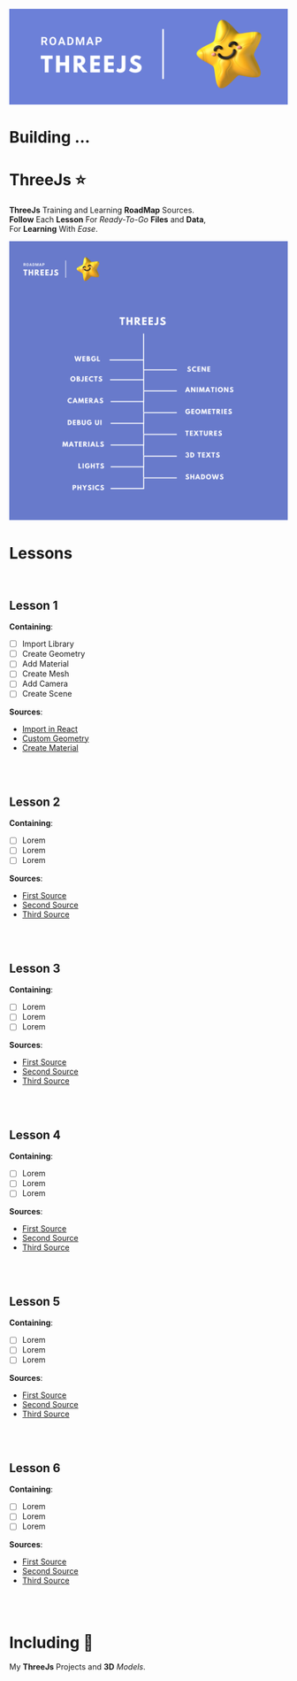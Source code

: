 ![Header](ThreeJs-Badge.png)

# Building ...

# ThreeJs :star:
**ThreeJs** Training and Learning **RoadMap** Sources. <br>
**Follow** Each **Lesson** For *Ready-To-Go* **Files** and **Data**, <br>
For **Learning** With *Ease*. <br>

![Roadmap](Roadmap.png)


# Lessons
<br>

## Lesson 1
**Containing**:
* [ ] Import Library <br>
* [ ] Create Geometry <br>
* [ ] Add Material <br>
* [ ] Create Mesh <br>
* [ ] Add Camera <br>
* [ ] Create Scene <br>

**Sources**:
* [Import in React](https://stackoverflow.com/questions/65468784/how-can-i-use-third-js-library-in-react "Stackoverflow")
* [Custom Geometry](https://stackoverflow.com/questions/17363397/three-js-custom-geometry "Stackoverflow")
* [Create Material](https://stackoverflow.com/questions/45029209/silver-polished-material-in-three-js "Stackoverflow")

<br> <br>

## Lesson 2
**Containing**:
* [ ] Lorem <br>
* [ ] Lorem <br>
* [ ] Lorem <br>

**Sources**:
* [First Source](https://github.com "GitHub Home Page")
* [Second Source](https://github.com "GitHub Home Page")
* [Third Source](https://github.com "GitHub Home Page")

<br> <br>


## Lesson 3
**Containing**:
* [ ] Lorem <br>
* [ ] Lorem <br>
* [ ] Lorem <br>

**Sources**:
* [First Source](https://github.com "GitHub Home Page")
* [Second Source](https://github.com "GitHub Home Page")
* [Third Source](https://github.com "GitHub Home Page")


<br> <br>

## Lesson 4
**Containing**:
* [ ] Lorem <br>
* [ ] Lorem <br>
* [ ] Lorem <br>

**Sources**:
* [First Source](https://github.com "GitHub Home Page")
* [Second Source](https://github.com "GitHub Home Page")
* [Third Source](https://github.com "GitHub Home Page")

<br> <br>

## Lesson 5
**Containing**:
* [ ] Lorem <br>
* [ ] Lorem <br>
* [ ] Lorem <br>

**Sources**:
* [First Source](https://github.com "GitHub Home Page")
* [Second Source](https://github.com "GitHub Home Page")
* [Third Source](https://github.com "GitHub Home Page")


<br> <br>

## Lesson 6
**Containing**:
* [ ] Lorem <br>
* [ ] Lorem <br>
* [ ] Lorem <br>

**Sources**:
* [First Source](https://github.com "GitHub Home Page")
* [Second Source](https://github.com "GitHub Home Page")
* [Third Source](https://github.com "GitHub Home Page")

<br> <br>

# Including :star2:
My **ThreeJs** Projects and **3D** *Models*.
